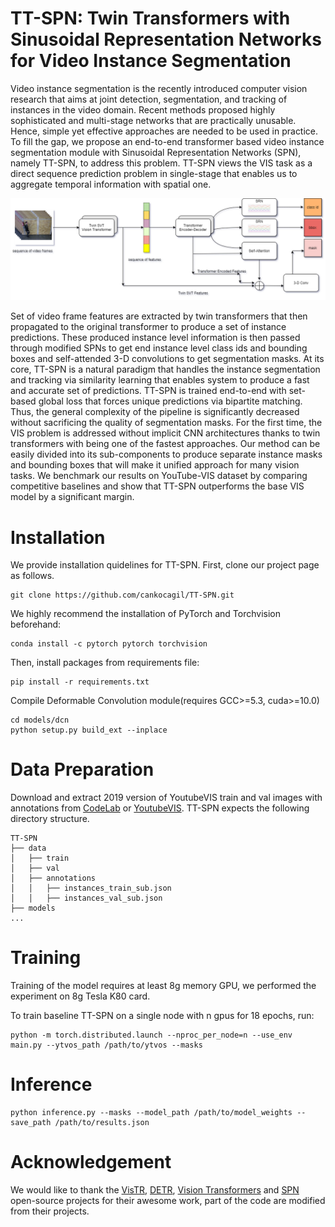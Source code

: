 # TT-SPN: Twin Transformers with Sinusoidal Representation Networks for Video Instance Segmentation

 Video instance segmentation is the recently introduced computer vision research that aims at joint detection, segmentation, and tracking of instances in the video domain. Recent methods proposed highly sophisticated and multi-stage networks that are practically unusable. Hence, simple yet effective approaches are needed to be used in practice. To fill the gap, we propose an end-to-end transformer based video instance segmentation module with Sinusoidal Representation Networks (SPN), namely TT-SPN, to address this problem. TT-SPN views the VIS task as a direct sequence prediction problem in single-stage that enables us to aggregate temporal information with spatial one.
 
![TT-SPN](https://github.com/cankocagil/TT-SPN/blob/main/figures/Pipeline.png?raw=true)


Set of video frame features are extracted by twin transformers that then propagated to the original transformer to produce a set of instance predictions. These produced instance level information is then passed through modified SPNs to get end instance level class ids and bounding boxes and self-attended 3-D convolutions to get segmentation masks. At its core, TT-SPN is a natural paradigm that handles the instance segmentation and tracking via similarity learning that enables system to produce a fast and accurate set of predictions. TT-SPN is trained end-to-end with set-based global loss that forces unique predictions via bipartite matching. Thus, the general complexity of the pipeline is significantly decreased without sacrificing the quality of segmentation masks. For the first time, the VIS problem is addressed without implicit CNN architectures thanks to twin transformers with being one of the fastest approaches. Our method can be easily divided into its sub-components to produce separate instance masks and bounding boxes that will make it unified approach for many vision tasks.  We benchmark our results on YouTube-VIS dataset by comparing competitive baselines and show that TT-SPN outperforms the base VIS model by a significant margin.


# Installation

We provide installation quidelines for TT-SPN. 
First, clone our project page as follows.

```
git clone https://github.com/cankocagil/TT-SPN.git
```

We highly recommend the installation of PyTorch and Torchvision beforehand:

```
conda install -c pytorch pytorch torchvision
```

Then, install packages from requirements file:

```
pip install -r requirements.txt
```

Compile Deformable Convolution module(requires GCC>=5.3, cuda>=10.0)

```
cd models/dcn
python setup.py build_ext --inplace
```

# Data Preparation

Download and extract 2019 version of YoutubeVIS  train and val images with annotations from
[CodeLab](https://competitions.codalab.org/competitions/20128#participate-get_data) or [YoutubeVIS](https://youtube-vos.org/dataset/vis/).
TT-SPN expects the following directory structure.
```
TT-SPN
├── data
│   ├── train
│   ├── val
│   ├── annotations
│   │   ├── instances_train_sub.json
│   │   ├── instances_val_sub.json
├── models
...
```

# Training

Training of the model requires at least 8g memory GPU, we performed the experiment on 8g Tesla K80 card. 

To train baseline TT-SPN on a single node with n gpus for 18 epochs, run:

```
python -m torch.distributed.launch --nproc_per_node=n --use_env main.py --ytvos_path /path/to/ytvos --masks
```

# Inference

```
python inference.py --masks --model_path /path/to/model_weights --save_path /path/to/results.json
```

# Acknowledgement
We would like to thank the [VisTR](https://github.com/Epiphqny/VisTR), [DETR](https://github.com/facebookresearch/detr), [Vision Transformers](https://github.com/lucidrains/vit-pytorch) and [SPN](https://vsitzmann.github.io/siren/)  open-source projects for their awesome work, part of the code are modified from their projects.



